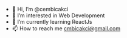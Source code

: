 - 👋 Hi, I’m @cembicakci
- 👀 I’m interested in Web Development
- 🌱 I’m currently learning ReactJs
- 📫 How to reach me cmbicakci@gmail.com

<!---
cembicakci/cembicakci is a ✨ special ✨ repository because its `README.md` (this file) appears on your GitHub profile.
You can click the Preview link to take a look at your changes.
--->
